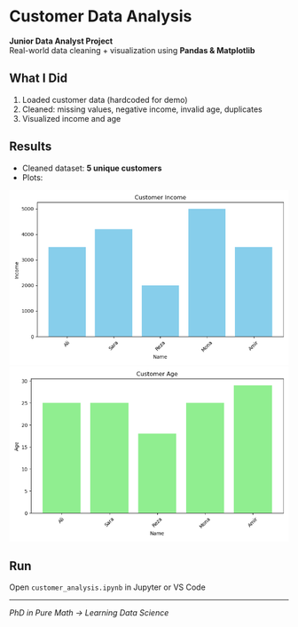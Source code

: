 # Customer Data Analysis

**Junior Data Analyst Project**  
Real-world data cleaning + visualization using **Pandas & Matplotlib**

## What I Did
1. Loaded customer data (hardcoded for demo)
2. Cleaned: missing values, negative income, invalid age, duplicates
3. Visualized income and age

## Results
- Cleaned dataset: **5 unique customers**
- Plots:

![Income Plot](income_plot.png)
![Age Plot](age_plot.png)

## Run
Open `customer_analysis.ipynb` in Jupyter or VS Code

---
*PhD in Pure Math → Learning Data Science*
